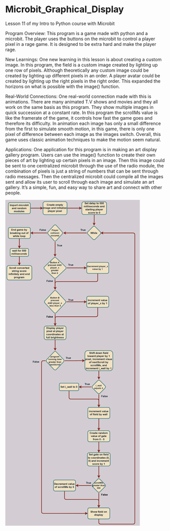 # Microbit_Graphical_Display
Lesson 11 of my Intro to Python course with Microbit

Program Overview: This program is a game made with python and a microbit. The player uses the buttons on the microbit to control a player pixel in a rage game. It is designed to be extra hard and make the player rage.

New Learnings: One new learning in this lesson is about creating a custom image. In this program, the field is a custom image created by lighting up one row of pixels. Although theoretically any custom image could be created by lighting up different pixels in an order. A player avatar could be created by lighting up the right pixels in the right order. This expanded the horizons on what is possible with the image() function.

Real-World Connections: One real-world connection made with this is animations. There are many animated T.V shows and movies and they all work on the same basis as this program. They show multiple images in quick succession at a constant rate. In this program the scrollMs value is like the framerate of the game, it controls how fast the game goes and therefore its difficulty. In animation each image has only a small difference from the first to simulate smooth motion, in this game, there is only one pixel of difference between each image as the images switch. Overall, this game uses classic animation techniques to make the motion seem natural.

Applications: One application for this program is in making an art display gallery program. Users can use the image() function to create their own pieces of art by lighting up certain pixels in an image. Then this image could be sent to one centralized microbit through the use of the radio module, the combination of pixels is just a string of numbers that can be sent through radio messages. Then the centralized microbit could compile all the images sent and allow its user to scroll through each image and simulate an art gallery. It’s a simple, fun, and easy way to share art and connect with other people.

![Image](Flowchart.jpg)
